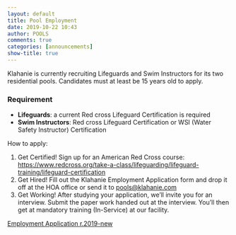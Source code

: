 ```yaml
---
layout: default
title: Pool Employment
date: 2019-10-22 10:43
author: POOLS
comments: true
categories: [announcements]
show-title: true
---
```

Klahanie is currently recruiting Lifeguards and Swim Instructors for its two residential pools. Candidates must at least be 15 years old to apply.

### Requirement

* **Lifeguards**: a current Red cross Lifeguard Certification is required
* **Swim Instructors**: Red cross Lifeguard Certification or WSI (Water Safety Instructor) Certification

How to apply:
1. Get Certified! Sign up for an American Red Cross course: https://www.redcross.org/take-a-class/lifeguarding/lifeguard-training/lifeguard-certification
2. Get Hired! Fill out the Klahanie Employment Application form and drop it off at the HOA office or send it to pools@klahanie.com
3. Get Working! After studying your application, we’ll invite you for an interview. Submit the paper work handed out at the interview. You’ll then get at mandatory training (In-Service) at our facility.

<a href="http://klahanie.com/wp-content/uploads/2019/10/Employment-Application-r.2019-new.pdf">Employment Application r.2019-new</a>
